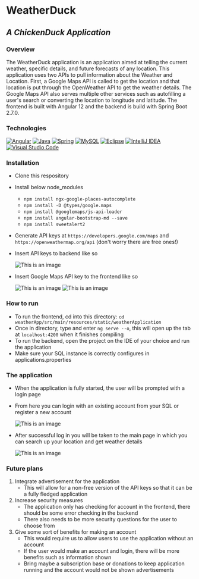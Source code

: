 # WeatherDuck
## _A ChickenDuck Application_

### Overview
The WeatherDuck application is an application aimed at telling the current weather, specific details, and future forecasts of any location. 
This application uses two APIs to pull information about the Weather and Location. 
First, a Google Maps API is called to get the location and that location is put through the OpenWeather API to get the weather details.
The Google Maps API also serves multiple other services such as autofilling a user's search or converting the location to longitude and latitude.
The frontend is built with Angular 12 and the backend is build with Spring Boot 2.7.0. 




### Technologies
[![Angular](https://img.shields.io/badge/angular-%23DD0031.svg?style=for-the-badge&logo=angular&logoColor=white)](https://angular.io/)
[![Java](https://img.shields.io/badge/java-%23ED8B00.svg?style=for-the-badge&logo=java&logoColor=white)](https://www.java.com/en/)
[![Spring](https://img.shields.io/badge/spring-%236DB33F.svg?style=for-the-badge&logo=spring&logoColor=white)](https://spring.io/projects/spring-boot)
[![MySQL](https://img.shields.io/badge/mysql-%2300f.svg?style=for-the-badge&logo=mysql&logoColor=white)](https://www.mysql.com/)
[![Eclipse](https://img.shields.io/badge/Eclipse-FE7A16.svg?style=for-the-badge&logo=Eclipse&logoColor=white)](https://www.eclipse.org/downloads/)
[![IntelliJ IDEA](https://img.shields.io/badge/IntelliJIDEA-000000.svg?style=for-the-badge&logo=intellij-idea&logoColor=white)](https://www.jetbrains.com/idea/)
[![Visual Studio Code](https://img.shields.io/badge/Visual%20Studio%20Code-0078d7.svg?style=for-the-badge&logo=visual-studio-code&logoColor=white)](https://code.visualstudio.com/)



### Installation
- Clone this respository
- Install below node_modules
  - `npm install ngx-google-places-autocomplete`
  - `npm install -D @types/google.maps`
  - `npm install @googlemaps/js-api-loader`
  - `npm install angular-bootstrap-md --save`
  - `npm install sweetalert2`
- Generate API keys at `https://developers.google.com/maps` and `https://openweathermap.org/api` (don't worry there are free ones!)
- Insert API keys to backend like so 

  ![This is an image](https://i.postimg.cc/hP1CXNsx/image.png)
  
- Insert Google Maps API key to the frontend like so

  ![This is an image](https://i.postimg.cc/KY8vXXq5/image.png)
  ![This is an image](https://i.postimg.cc/PfYHRrfj/image.png)



### How to run
- To run the frontend, cd into this directory: `cd weatherApp/src/main/resources/static/weatherApplication`
- Once in directory, type and enter `ng serve --o`, this will open up the tab at `localhost:4200` when it finishes compiling
- To run the backend, open the project on the IDE of your choice and run the application
- Make sure your SQL instance is correctly configures in applications.properties



### The application
- When the application is fully started, the user will be prompted with a login page
- From here you can login with an existing account from your SQL or register a new account

  ![This is an image](https://i.postimg.cc/MTHj0Ph9/image.png)

- After successful log in you will be taken to the main page in which you can search up your location and get weather details

  ![This is an image](https://i.postimg.cc/Bv1D5q1M/image.png)



### Future plans
1. Integrate advertisement for the application 
    - This will allow for a non-free version of the API keys so that it can be a fully fledged application
2. Increase security measures 
    - The application only has checking for account in the frontend, there should be some error checking in the backend
    - There also needs to be more security questions for the user to choose from
3. Give some sort of benefits for making an account
    - This would require us to allow users to use the application without an account
    - If the user would make an account and login, there will be more benefits such as information shown
    - Bring maybe a subscription base or donations to keep application running and the account would not be shown advertisements
